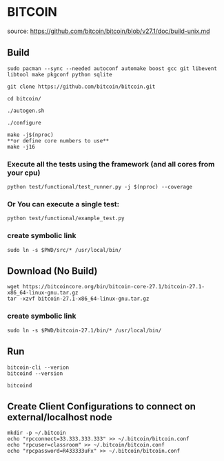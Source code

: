 # BITCOIN

source: https://github.com/bitcoin/bitcoin/blob/v27.1/doc/build-unix.md

## Build

    sudo pacman --sync --needed autoconf automake boost gcc git libevent libtool make pkgconf python sqlite
    
    git clone https://github.com/bitcoin/bitcoin.git
    
    cd bitcoin/
    
    ./autogen.sh
    
    ./configure
    
    make -j$(nproc)
    **or define core numbers to use**
    make -j16

### Execute all the tests using the framework (and all cores from your cpu)

    python test/functional/test_runner.py -j $(nproc) --coverage

### Or You can execute a single test:
  
    python test/functional/example_test.py

### create symbolic link

    sudo ln -s $PWD/src/* /usr/local/bin/

## Download (No Build)

    wget https://bitcoincore.org/bin/bitcoin-core-27.1/bitcoin-27.1-x86_64-linux-gnu.tar.gz
    tar -xzvf bitcoin-27.1-x86_64-linux-gnu.tar.gz

### create symbolic link

    sudo ln -s $PWD/bitcoin-27.1/bin/* /usr/local/bin/

## Run

    bitcoin-cli --verion
    bitcoind --version

    bitcoind

## Create Client Configurations to connect on external/localhost node

    mkdir -p ~/.bitcoin
    echo "rpcconnect=33.333.333.333" >> ~/.bitcoin/bitcoin.conf
    echo "rpcuser=classroom" >> ~/.bitcoin/bitcoin.conf
    echo "rpcpassword=R433333uFx" >> ~/.bitcoin/bitcoin.conf
